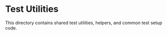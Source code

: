 # Test Utilities
This directory contains shared test utilities, helpers, and common test setup code.

